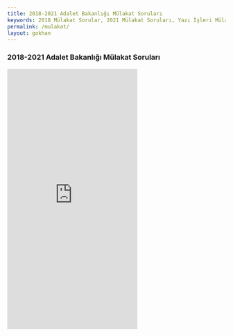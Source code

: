 ```yaml
---
title: 2018-2021 Adalet Bakanlığı Mülakat Soruları
keywords: 2018 Mülakat Sorular, 2021 Mülakat Soruları, Yazı İşleri Mülakat Soruları, Adalet Mülakat Soruları, Adalet Bakanlığı Mülakat Soruları
permalink: /mulakat/
layout: gokhan
---
```


<div class="card-header">
  <h3 class="card-title">2018-2021 Adalet Bakanlığı Mülakat Soruları</h3>
</div>
<div class="card-body">
  <div class="mb-3">    
    <embed src="https://adliyeci.com.tr/mulakat/2018-2021-adalet-bakanligi-mulakat.pdf" style="min-height: 600px;" class="w-100"
 type="application/pdf">
  </div>
</div>
